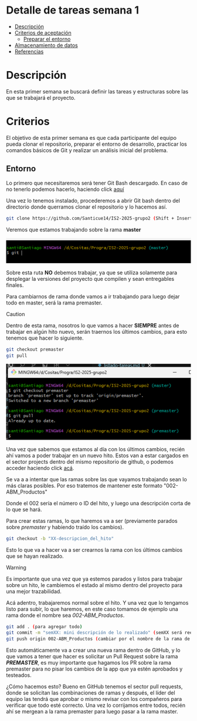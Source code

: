 # Detalle de tareas semana 1
- [Descripción](#descripción)
- [Criterios de aceptación](#criterios)
  - [Preparar el entorno](#entorno)
- [Almacenamiento de datos](#almacenamiento-de-datos)
- [Referencias](#referencias)

# Descripción

En esta primer semana se buscará definir las tareas y estructuras sobre las que se trabajará el proyecto. 

# Criterios

El objetivo de esta primer semana es que cada participante del equipo pueda clonar el repositorio, preparar el entorno de desarrollo, practicar los comandos básicos de Git y realizar un análisis inicial del problema. 

## Entorno

Lo primero que necesitaremos será tener Git Bash descargado. En caso de no tenerlo podemos hacerlo, haciendo click [aquí](https://git-scm.com/downloads)

Una vez lo tenemos instalado, procederemos a abrir Git bash dentro del directorio donde querramos clonar el repositorio y lo hacemos así.

```bash
git clone https://github.com/Santicue14/IS2-2025-grupo2 (Shift + Insert para pegar)

```

Veremos que estamos trabajando sobre la rama **master**

![Captura del git bash](./attachments/posicionamiento-master.png)

Sobre esta ruta **NO** debemos trabajar, ya que se utiliza solamente para desplegar la versiones del proyecto que compilen y sean entregables finales.

Para cambiarnos de rama donde vamos a ir trabajando para luego dejar todo en master, será la rama premaster.

> [!CAUTION]
> Dentro de esta rama, nosotros lo que vamos a hacer **SIEMPRE** antes de trabajar en algún hito nuevo, serán traernos los últimos cambios, para esto tenemos que hacer lo siguiente.



```bash
git checkout premaster
git pull
```

![Captura del git bash](./attachments/posicionamiento-premaster.png)

Una vez que sabemos que estamos al día con los últimos cambios, recién ahí vamos a poder trabajar en un nuevo hito. Estos van a estar cargados en el sector projects dentro del mismo repositorio de github, o podemos acceder haciendo click [acá](https://github.com/users/Santicue14/projects/3).

Se va a a intentar que las ramas sobre las que vayamos trabajando sean lo más claras posibles. Por eso tratemos de mantener este formato "002-ABM_Productos"

Donde el 002 sería el número o ID del hito, y luego una descripción corta de lo que se hará.

Para crear estas ramas, lo que haremos va a ser (previamente parados sobre *premaster* y habiendo traído los cambios).

```bash
git checkout -b "XX-descripcion_del_hito"
```

Esto lo que va a hacer va a ser crearnos la rama con los últimos cambios que se hayan realizado.

> [!WARNING]
> Es importante que una vez que ya estemos parados y listos para trabajar sobre un hito, le cambiemos el estado al mismo dentro del proyecto para una mejor trazabilidad.

Acá adentro, trabajaremos normal sobre el hito. Y una vez que lo tengamos listo para subir, lo que haremos, en este caso tomamos de ejemplo una rama donde el nombre sea *002-ABM_Productos*.

```bash
git add . (para agregar todo)
git commit -m "semXX: mini descripción de lo realizado" (semXX será reemplazado por la semana en la que se lo haya realizado)
git push origin 002-ABM_Productos (cambiar por el nombre de la rama de ustedes)
```

Esto automáticamente va a crear una nueva rama dentro de GitHub, y lo que vamos a tener que hacer es solicitar un Pull Request sobre la rama ***PREMASTER***, es muy importante que hagamos los PR sobre la rama premaster para no pisar los cambios de la app que ya estén aprobados y testeados.

¿Cómo hacemos esto? 
Bueno en GitHub tenemos el sector pull requests, donde se solicitan las combinaciones de ramas y después, el líder del equipo las tendrá que aprobar o mismo revisar con los compañeros para verificar que todo esté correcto. Una vez lo corrijamos entre todos, recién ahí se mergean a la rama premaster para luego pasar a la rama master.


